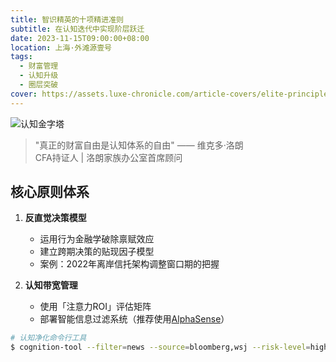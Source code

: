 ```yaml
---
title: 智识精英的十项精进准则
subtitle: 在认知迭代中实现阶层跃迁
date: 2023-11-15T09:00:00+08:00
location: 上海·外滩源壹号
tags:
  - 财富管理
  - 认知升级
  - 圈层突破
cover: https://assets.luxe-chronicle.com/article-covers/elite-principles.jpg
---
```


![认知金字塔](https://assets.luxe-chronicle.com/images/cognition-pyramid.png)

> "真正的财富自由是认知体系的自由" —— 维克多·洛朗  
> CFA持证人 | 洛朗家族办公室首席顾问

## 核心原则体系
1. **反直觉决策模型**  
   - 运用行为金融学破除禀赋效应
   - 建立跨期决策的贴现因子模型
   - 案例：2022年离岸信托架构调整窗口期的把握

2. **认知带宽管理**  
   - 使用「注意力ROI」评估矩阵
   - 部署智能信息过滤系统（推荐使用[AlphaSense](https://www.alpha-sense.com)）

```bash
# 认知净化命令行工具
$ cognition-tool --filter=news --source=bloomberg,wsj --risk-level=high

